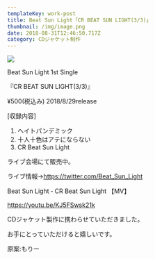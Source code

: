 ```yaml
---
templateKey: work-post
title: Beat Sun Light「CR BEAT SUN LIGHT(3/3)」
thumbnail: /img/image.png
date: 2018-08-31T12:46:50.717Z
category: CDジャケット制作
---
```

![](/img/image.png)

Beat Sun Light  1st Single

『CR BEAT SUN LIGHT(3/3)』

  ¥500(税込み)  2018/8/29release

\[収録内容]

1. ヘイトパンデミック
2. 十人十色はアテにならない
3. CR Beat Sun Light

ライブ会場にて販売中。

ライブ情報→https://twitter.com/Beat_Sun_Light

Beat Sun Light ‐ CR Beat Sun Light 【MV】

https://youtu.be/KJ5FSwsk21k

CDジャケット製作に携わらせていただきました。

お手にとっていただけると嬉しいです。

原案:もりー

